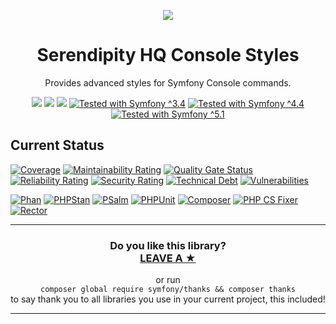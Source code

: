 <p align="center">
    <a href="http://www.serendipityhq.com" target="_blank">
        <img style="max-width: 350px" src="http://www.serendipityhq.com/assets/open-source-projects/Logo-SerendipityHQ-Icon-Text-Purple.png">
    </a>
</p>

<h1 align="center">Serendipity HQ Console Styles</h1>
<p align="center">Provides advanced styles for Symfony Console commands.</p>
<p align="center">
    <a href="https://github.com/Aerendir/component-console-styles/releases"><img src="https://img.shields.io/packagist/v/serendipity_hq/component-console-styles.svg?style=flat-square"></a>
    <a href="https://opensource.org/licenses/MIT"><img src="https://img.shields.io/badge/license-MIT-brightgreen.svg?style=flat-square"></a>
    <a href="https://github.com/Aerendir/component-console-styles/releases"><img src="https://img.shields.io/packagist/php-v/serendipity_hq/component-console-styles?color=%238892BF&style=flat-square&logo=php" /></a>
    <a title="Tested with Symfony ^3.4" href="https://github.com/Aerendir/component-console-styles/actions?query=branch%3Adev"><img title="Tested with Symfony ^3.4" src="https://img.shields.io/badge/Symfony-%5E3.4-333?style=flat-square&logo=symfony" /></a>
    <a title="Tested with Symfony ^4.4" href="https://github.com/Aerendir/component-console-styles/actions?query=branch%3Adev"><img title="Tested with Symfony ^4.4" src="https://img.shields.io/badge/Symfony-%5E4.4-333?style=flat-square&logo=symfony" /></a>
    <a title="Tested with Symfony ^5.1" href="https://github.com/Aerendir/component-console-styles/actions?query=branch%3Adev"><img title="Tested with Symfony ^5.1" src="https://img.shields.io/badge/Symfony-%5E5.1-333?style=flat-square&logo=symfony" /></a>
</p>

## Current Status

[![Coverage](https://sonarcloud.io/api/project_badges/measure?project=Aerendir_component-console-styles&metric=coverage)](https://sonarcloud.io/dashboard?id=Aerendir_component-console-styles)
[![Maintainability Rating](https://sonarcloud.io/api/project_badges/measure?project=Aerendir_component-console-styles&metric=sqale_rating)](https://sonarcloud.io/dashboard?id=Aerendir_component-console-styles)
[![Quality Gate Status](https://sonarcloud.io/api/project_badges/measure?project=Aerendir_component-console-styles&metric=alert_status)](https://sonarcloud.io/dashboard?id=Aerendir_component-console-styles)
[![Reliability Rating](https://sonarcloud.io/api/project_badges/measure?project=Aerendir_component-console-styles&metric=reliability_rating)](https://sonarcloud.io/dashboard?id=Aerendir_component-console-styles)
[![Security Rating](https://sonarcloud.io/api/project_badges/measure?project=Aerendir_component-console-styles&metric=security_rating)](https://sonarcloud.io/dashboard?id=Aerendir_component-console-styles)
[![Technical Debt](https://sonarcloud.io/api/project_badges/measure?project=Aerendir_component-console-styles&metric=sqale_index)](https://sonarcloud.io/dashboard?id=Aerendir_component-console-styles)
[![Vulnerabilities](https://sonarcloud.io/api/project_badges/measure?project=Aerendir_component-console-styles&metric=vulnerabilities)](https://sonarcloud.io/dashboard?id=Aerendir_component-console-styles)

[![Phan](https://github.com/Aerendir/component-console-styles/workflows/Phan/badge.svg)](https://github.com/Aerendir/component-console-styles/actions?query=branch%3Adev)
[![PHPStan](https://github.com/Aerendir/component-console-styles/workflows/PHPStan/badge.svg)](https://github.com/Aerendir/component-console-styles/actions?query=branch%3Adev)
[![PSalm](https://github.com/Aerendir/component-console-styles/workflows/PSalm/badge.svg)](https://github.com/Aerendir/component-console-styles/actions?query=branch%3Adev)
[![PHPUnit](https://github.com/Aerendir/component-console-styles/workflows/PHPunit/badge.svg)](https://github.com/Aerendir/component-console-styles/actions?query=branch%3Adev)
[![Composer](https://github.com/Aerendir/component-console-styles/workflows/Composer/badge.svg)](https://github.com/Aerendir/component-console-styles/actions?query=branch%3Adev)
[![PHP CS Fixer](https://github.com/Aerendir/component-console-styles/workflows/PHP%20CS%20Fixer/badge.svg)](https://github.com/Aerendir/component-console-styles/actions?query=branch%3Adev)
[![Rector](https://github.com/Aerendir/component-console-styles/workflows/Rector/badge.svg)](https://github.com/Aerendir/component-console-styles/actions?query=branch%3Adev)

<hr />
<h3 align="center">
    <b>Do you like this library?</b><br />
    <b><a href="#js-repo-pjax-container">LEAVE A &#9733;</a></b>
</h3>
<p align="center">
    or run<br />
    <code>composer global require symfony/thanks && composer thanks</code><br />
    to say thank you to all libraries you use in your current project, this included!
</p>
<hr />
